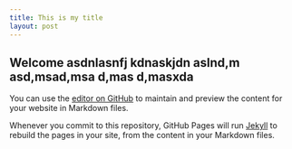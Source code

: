 ```yaml
---
title: This is my title
layout: post
---
```




## Welcome asdnlasnfj kdnaskjdn aslnd,m asd,msad,msa d,mas d,masxda

You can use the [editor on GitHub](https://github.com/gabehab/cp202/edit/master/index.md) to maintain and preview the content for your website in Markdown files.

Whenever you commit to this repository, GitHub Pages will run [Jekyll](https://jekyllrb.com/) to rebuild the pages in your site, from the content in your Markdown files.
